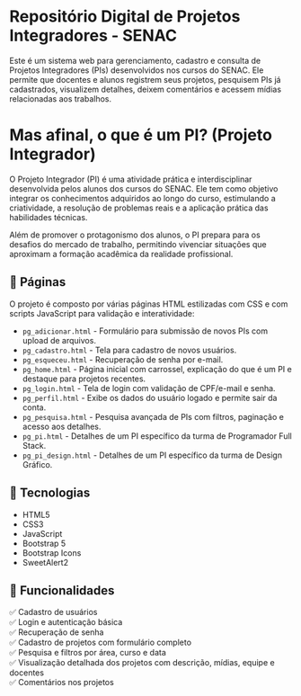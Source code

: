 # Repositório Digital de Projetos Integradores - SENAC

Este é um sistema web para gerenciamento, cadastro e consulta de Projetos Integradores (PIs) desenvolvidos nos cursos do SENAC. Ele permite que docentes e alunos registrem seus projetos, pesquisem PIs já cadastrados, visualizem detalhes, deixem comentários e acessem mídias relacionadas aos trabalhos.

# Mas afinal, o que é um PI? (Projeto Integrador)

O Projeto Integrador (PI) é uma atividade prática e interdisciplinar desenvolvida pelos alunos dos cursos do SENAC. Ele tem como objetivo integrar os conhecimentos adquiridos ao longo do curso, estimulando a criatividade, a resolução de problemas reais e a aplicação prática das habilidades técnicas.

Além de promover o protagonismo dos alunos, o PI prepara para os desafios do mercado de trabalho, permitindo vivenciar situações que aproximam a formação acadêmica da realidade profissional.

## 📄 Páginas

O projeto é composto por várias páginas HTML estilizadas com CSS e com scripts JavaScript para validação e interatividade:

- `pg_adicionar.html` - Formulário para submissão de novos PIs com upload de arquivos.
- `pg_cadastro.html` - Tela para cadastro de novos usuários.
- `pg_esqueceu.html` - Recuperação de senha por e-mail.
- `pg_home.html` - Página inicial com carrossel, explicação do que é um PI e destaque para projetos recentes.
- `pg_login.html` - Tela de login com validação de CPF/e-mail e senha.
- `pg_perfil.html` - Exibe os dados do usuário logado e permite sair da conta.
- `pg_pesquisa.html` - Pesquisa avançada de PIs com filtros, paginação e acesso aos detalhes.
- `pg_pi.html` - Detalhes de um PI específico da turma de Programador Full Stack.
- `pg_pi_design.html` - Detalhes de um PI específico da turma de Design Gráfico.

## 🧰 Tecnologias

- HTML5
- CSS3
- JavaScript
- Bootstrap 5
- Bootstrap Icons
- SweetAlert2

## 🎯 Funcionalidades

✅ Cadastro de usuários  
✅ Login e autenticação básica  
✅ Recuperação de senha  
✅ Cadastro de projetos com formulário completo  
✅ Pesquisa e filtros por área, curso e data  
✅ Visualização detalhada dos projetos com descrição, mídias, equipe e docentes  
✅ Comentários nos projetos  
